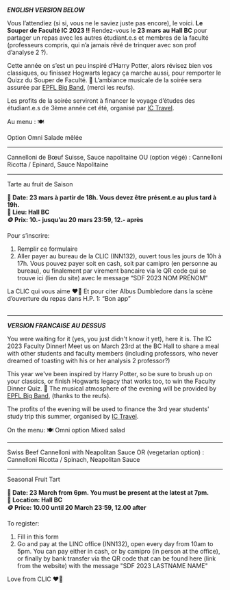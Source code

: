 ***ENGLISH VERSION BELOW***

Vous l’attendiez (si si, vous ne le saviez juste pas encore), le voici. **Le Souper de Faculté IC 2023 !!** Rendez-vous le **23 mars au Hall BC** pour partager un repas avec les autres étudiant.e.s et membres de la faculté (professeurs compris, qui n’a jamais rêvé de trinquer avec son prof d’analyse 2 ?). 

Cette année on s’est un peu inspiré d’Harry Potter, alors révisez bien vos classiques, ou finissez Hogwarts legacy ça marche aussi, pour remporter le Quizz du Souper de Faculté. 🧙 L’ambiance musicale de la soirée sera assurée par [EPFL Big Band](https://musical.epfl.ch/fr/big-band/), (merci les reufs).

Les profits de la soirée serviront à financer le voyage d’études des étudiant.e.s de 3ème année cet été, organisé par [IC Travel](https://clic.epfl.ch/commissions/ic-travel/).

Au menu : 🍽️ 

Option Omni
Salade mêlée
***
Cannelloni de Bœuf Suisse, Sauce napolitaine 
OU (option végé) :
Cannelloni Ricotta / Epinard, Sauce Napolitaine 
***
Tarte au fruit de Saison  

**📅 Date: 23 mars à partir de 18h. Vous devez être présent.e au plus tard à 19h. <br>
📍 Lieu:  Hall BC <br>
🪙 Prix:   10.- jusqu’au 20 mars 23:59, 12.- après**

Pour s’inscrire:
1. Remplir ce formulaire
2. Aller payer au bureau de la CLIC (INN132), ouvert tous les jours de 10h à 17h. Vous pouvez payer soit en cash, soit par camipro (en personne au bureau), ou finalement par virement bancaire via le QR code qui se trouve ici (lien du site) avec le message “SDF 2023 NOM PRÉNOM”

La CLIC qui vous aime ❤️💙
Et pour citer Albus Dumbledore dans la scène d’ouverture du repas dans H.P. 1: “Bon app”
<br><br>

___
***VERSION FRANCAISE AU DESSUS***

You were waiting for it (yes, you just didn't know it yet), here it is. The IC 2023 Faculty Dinner! Meet us on March 23rd at the BC Hall to share a meal with other students and faculty members (including professors, who never dreamed of toasting with his or her analysis 2 professor?)

This year we've been inspired by Harry Potter, so be sure to brush up on your classics, or finish Hogwarts legacy that works too, to win the Faculty Dinner Quiz. 🧙 The musical atmosphere of the evening will be provided by [EPFL Big Band](https://musical.epfl.ch/fr/big-band/), (thanks to the reufs).

The profits of the evening will be used to finance the 3rd year students' study trip this summer, organised by [IC Travel](https://clic.epfl.ch/commissions/ic-travel/).

On the menu: 🍽️
Omni option
Mixed salad
***
Swiss Beef Cannelloni with Neapolitan Sauce
OR (vegetarian option) :
Cannelloni Ricotta / Spinach, Neapolitan Sauce
***
Seasonal Fruit Tart  

**📅 Date: 23 March from 6pm. You must be present at the latest at 7pm. <br>
📍 Location: Hall BC <br>
🪙 Price: 10.00 until 20 March 23:59, 12.00 after**

To register:
1. Fill in this form
2. Go and pay at the LINC office (INN132), open every day from 10am to 5pm. You can pay either in cash, or by camipro (in person at the office), or finally by bank transfer via the QR code that can be found here (link from the website) with the message "SDF 2023 LASTNAME NAME"

Love from CLIC ❤️💙